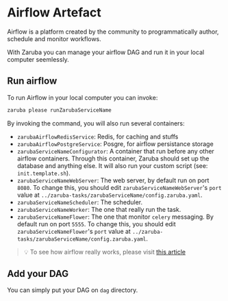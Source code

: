 # Airflow Artefact

Airflow is a platform created by the community to programmatically author, schedule and monitor workflows.

With Zaruba you can manage your airflow DAG and run it in your local computer seemlessly.

## Run airflow

To run Airflow in your local computer you can invoke:

```sh
zaruba please runZarubaServiceName
```

By invoking the command, you will also run several containers:

* `zarubaAirflowRedisService`: Redis, for caching and stuffs
* `zarubaAirflowPostgreService`: Posgre, for airflow persistance storage
* `zarubaServiceNameConfigurator`: A container that run before any other airflow containers. Through this container, Zaruba should set up the database and anything else. It will also run your custom script (see: `init.template.sh`).
* `zarubaServiceNameWebServer`: The web server, by default run on port `8080`. To change this, you should edit `zarubaServiceNameWebServer`'s `port` value at `../zaruba-tasks/zarubaServiceName/config.zaruba.yaml`.
* `zarubaServiceNameScheduler`: The scheduler.
* `zarubaServiceNameWorker`: The one that really run the task.
* `zarubaServiceNameFlower`: The one that monitor `celery` messaging. By default run on port `5555`. To change this, you should edit `zarubaServiceNameFlower`'s `port` value at `../zaruba-tasks/zarubaServiceName/config.zaruba.yaml`.

> 💡 To see how airflow really works, please visit [this article](https://airflow-tutorial.readthedocs.io/en/latest/airflow-intro.html)

## Add your DAG

You can simply put your DAG on `dag` directory.